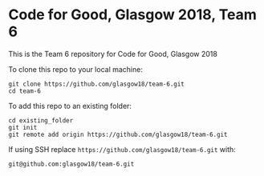 # Code for Good, Glasgow 2018, Team 6
This is the Team 6 repository for Code for Good, Glasgow 2018

To clone this repo to your local machine:
```
git clone https://github.com/glasgow18/team-6.git
cd team-6
```

To add this repo to an existing folder:
```
cd existing_folder
git init
git remote add origin https://github.com/glasgow18/team-6.git
```

If using SSH replace `https://github.com/glasgow18/team-6.git` with:
```
git@github.com:glasgow18/team-6.git
```
